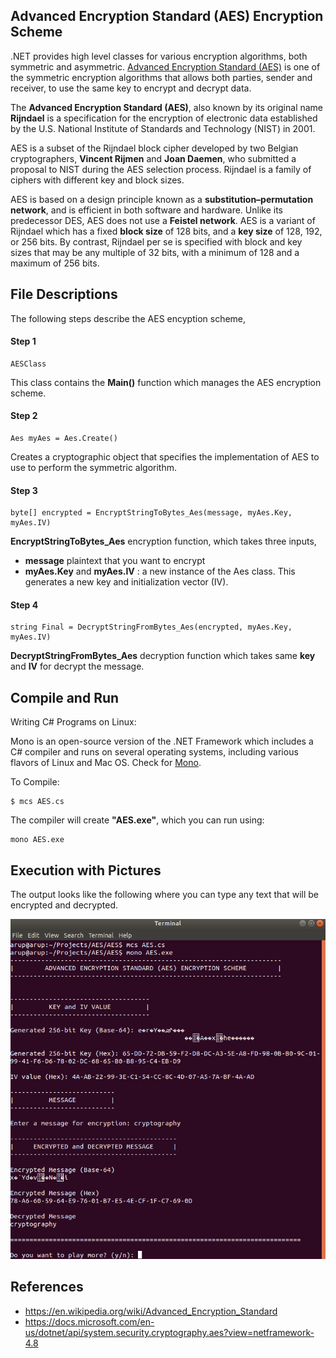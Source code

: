 ## Advanced Encryption Standard (AES) Encryption Scheme

.NET provides high level classes for various encryption algorithms, both symmetric and asymmetric. [Advanced Encryption Standard (AES)](https://en.wikipedia.org/wiki/Advanced_Encryption_Standard) is one of the symmetric encryption algorithms that allows both parties, sender and receiver, to use the same key to encrypt and decrypt data.

The **Advanced Encryption Standard (AES)**, also known by its original name **Rijndael** is a specification for the encryption of electronic data established by the U.S. National Institute of Standards and Technology (NIST) in 2001.

AES is a subset of the Rijndael block cipher  developed by two Belgian cryptographers, **Vincent Rijmen** and **Joan Daemen**, who submitted a proposal to NIST during the AES selection process. Rijndael is a family of ciphers with different key and block sizes.

AES is based on a design principle known as a **substitution–permutation network**, and is efficient in both software and hardware. Unlike its predecessor DES, AES does not use a **Feistel network**. AES is a variant of Rijndael which has a fixed **block size** of 128 bits, and a **key size** of 128, 192, or 256 bits. By contrast, Rijndael per se is specified with block and key sizes that may be any multiple of 32 bits, with a minimum of 128 and a maximum of 256 bits.


## File Descriptions

The following steps describe the AES encyption scheme,

#### Step 1

```
AESClass
```

This class contains the **Main()** function which manages the AES encryption scheme.

#### Step 2

```
Aes myAes = Aes.Create()
```

Creates a cryptographic object that specifies the implementation of AES to use to perform the symmetric algorithm.

#### Step 3

```
byte[] encrypted = EncryptStringToBytes_Aes(message, myAes.Key, myAes.IV)
```

**EncryptStringToBytes_Aes** encryption function, which takes three inputs,

  * **message** plaintext that you want to encrypt
  * **myAes.Key** and **myAes.IV** : a new instance of the Aes class. This generates a new key and initialization vector         (IV).
  
#### Step 4

```
string Final = DecryptStringFromBytes_Aes(encrypted, myAes.Key, myAes.IV)
```

**DecryptStringFromBytes_Aes** decryption function which takes same **key** and **IV** for decrypt the message.


## Compile and Run
  
  Writing C# Programs on Linux:
  
  Mono is an open-source version of the .NET Framework which includes a C# compiler and runs on several operating systems, including various flavors of Linux and Mac OS. Check for [Mono](https://www.mono-project.com/download/stable/).
  
  To Compile:
  
  ```
  $ mcs AES.cs
  ```
  
  The compiler will create **"AES.exe"**, which you can run using:
  
  ```
  mono AES.exe
  ```
  
  
  ## Execution with Pictures
  
  The output looks like the following where you can type any text that will be encrypted and decrypted.
  
  ![Compile-Run](https://github.com/arupmondal-cs/AES-Encryption/blob/master/Picture/compile-run.png)
  
  
  ## References
  
  * https://en.wikipedia.org/wiki/Advanced_Encryption_Standard
  * https://docs.microsoft.com/en-us/dotnet/api/system.security.cryptography.aes?view=netframework-4.8
